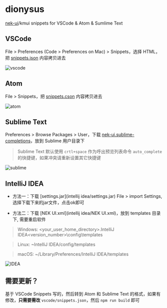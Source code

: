 # dionysus
[nek-ui](https://github.com/kaola-fed/nek-ui)/kmui snippets for VSCode & Atom & Sumlime Text

## VSCode

File > Preferences (Code > Preferences on Mac) > Snippets，选择 HTML，把 [snippets.json](vscode/snippets.json) 内容拷贝进去

![vscode](https://user-images.githubusercontent.com/2230882/28130899-dd4bf170-676a-11e7-9ecf-40286d610f97.gif)

## Atom

File > Snippets，把 [snippets.cson](atom/snippets.cson) 内容拷贝进去

![atom](https://user-images.githubusercontent.com/2230882/28130898-dd400edc-676a-11e7-9535-1a8242200741.gif)

## Sublime Text

Preferences > Browse Packages > User，下载 [nek-ui.sublime-completions](sublime/nek-ui.sublime-completions)，放到 Sublime 用户目录下

> Sublime Text 默认使用 `crtl+space` 作为呼出预览列表命令 `auto_complete` 的快捷键，如果冲突请重新设置其它快捷键

![sublime](https://user-images.githubusercontent.com/2230882/28130897-dd26a1c2-676a-11e7-9872-403171af958a.gif)

## IntelliJ IDEA
- 方法一：下载 [settings.jar](intellij idea/settings.jar) File > import Settings, 选择下载下来的jar文件，点击ok即可

- 方法二：下载 [NEK UI.xml](intellij idea/NEK UI.xml)，放到 templates 目录下, 需要重启软件
> Windows: <your_user_home_directory>\.IntelliJ IDEA<version_number>\config\templates

> Linux: ~IntelliJ IDEA<version>/config/templates

> macOS: ~/Library/Preferences/IntelliJ IDEA<version>/templates

![IDEA](https://user-images.githubusercontent.com/13317454/28150779-4e4cb5d6-67c9-11e7-83ff-484b7f83b34c.gif)

## 需要更新？

基于 VSCode Snippets 写的，然后转到 Atom 和 Sublime Text 的格式，如果有修改，**只需要需改** `vscode/snippets.json`，然后 `npm run build` 即可
